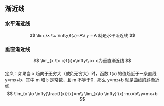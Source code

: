 ## 渐近线
### 水平渐近线
$$
\lim_{x \to \infty}f(x)=A\\
y = A 就是水平渐近线
$$
### 垂直渐近线
$$
\lim_{x \to c}f(x)=\infty\\
x= c为垂直渐近线
$$
### 
定义：如果当 x 趋向于无穷大（或负无穷大）时，函数 f(x) 的值趋近于一条直线 y=mx+b，其中 m 和 b 是常数，且 m
不等于0，那么 y=mx+b 就是曲线的斜渐近线
$$
\lim_{x \to \infty}\frac{f(x)}{x}=m\\
\lim_{x\to \infty}f(x)-mx=b\\
y=mx+b
$$